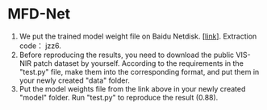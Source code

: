 # MFD-Net

1. We put the trained model weight file on Baidu Netdisk. [[link](https://pan.baidu.com/s/1pwZ1xs6iRkvqpW43uLRC-w)]. Extraction code： jzz6.
2. Before reproducing the results, you need to download the public VIS-NIR patch dataset by yourself. According to the requirements in the "test.py" file, make them into the corresponding format, and put them in your newly created "data" folder.  
3. Put the model weights file from the link above in your newly created "model" folder. Run "test.py" to reproduce the result (0.88).   

